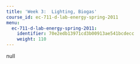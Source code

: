 ```yaml
---
title: 'Week 3:  Lighting, Biogas'
course_id: ec-711-d-lab-energy-spring-2011
menu:
  ec-711-d-lab-energy-spring-2011:
    identifier: 70e2edb13971cd3b00913ae541bcdecc
    weight: 110
---
```

null